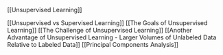 [[Unsupervised Learning]]

[[Unsupervised vs Supervised Learning]]
[[The Goals of Unsupervised Learning]]
[[The Challenge of Unsupervised Learning]]
[[Another Advantage of Unsupervised Learning - Larger Volumes of Unlabeled Data Relative to Labeled Data]]
[[Principal Components Analysis]]

